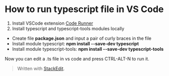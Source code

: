 
<h1 id="how-to-run-typescript-file-in-vs-code">How to run typescript file in VS Code</h1>
<ol>
<li>Install VSCode extension <a href="https://marketplace.visualstudio.com/items?itemName=formulahendry.code-runner">Code Runner</a></li>
<li>Install typescript and typescript-tools modules locally</li>
</ol>
<ul>
<li>Create file <strong>package.json</strong> and input a pair of curly braces in the file</li>
<li>Install module typescript: <strong>npm install --save-dev typescript</strong></li>
<li>Install module typescript-tools: <strong>npm install --save-dev typescript-tools</strong></li>
</ul>
<p>Now you can edit a .ts file in vs code and press CTRL-ALT-N to run it.</p>
<blockquote>
<p>Written with <a href="https://stackedit.io/">StackEdit</a>.</p>
</blockquote>

